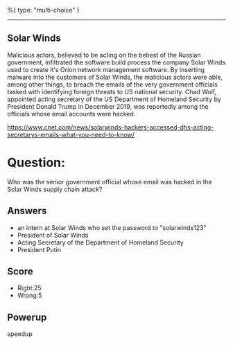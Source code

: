 %{
 type: "multi-choice"
}

---
## Solar Winds
Malicious actors,
believed to be acting on the behest of the Russian government,
infiltrated the software build process the company Solar Winds
used to create it's Orion network management software.
By inserting malware into the customers of Solar Winds,
the malicious actors were able, among other things,
to breach the emails
of the very government officials tasked with
identifying foreign threats to US national security.
Chad Wolf, appointed acting secretary of the US Department of
Homeland Security by President Donald Trump in December 2019,
was reportedly among the officials whose email accounts were hacked.

https://www.cnet.com/news/solarwinds-hackers-accessed-dhs-acting-secretarys-emails-what-you-need-to-know/

# Question:
Who was the senior government official
whose email was hacked in the Solar Winds
supply chain attack?

## Answers
- an intern at Solar Winds who set the password to "solarwinds123"
- President of Solar Winds
- Acting Secretary of the Department of Homeland Security
- President Putin

## Score
- Right:25
- Wrong:5

## Powerup
speedup
